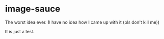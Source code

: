 # image-sauce
The worst idea ever. (I have no idea how I came up with it (pls don't kill me))

It is just a test.
